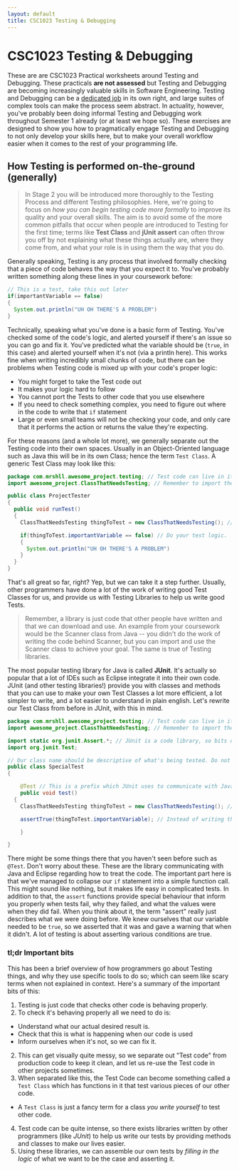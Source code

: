 ```yaml
---
layout: default
title: CSC1023 Testing & Debugging
---
```


# CSC1023 Testing & Debugging
These are are CSC1023 Practical worksheets around Testing and Debugging. These practicals **are not assessed** but Testing and Debugging are becoming increasingly valuable skills in Software Engineering. Testing and Debugging can be a [dedicated job](https://www.cwjobs.co.uk/jobs/software-testing) in its own right, and large suites of complex tools can make the process seem abstract. In actuality, however, you've probably been doing informal Testing and Debugging work throughout Semester 1 already (or at least we hope so). These exercises are designed to show you how to pragmatically engage Testing and Debugging to not only develop your skills here, but to make your overall workflow easier when it comes to the rest of your programming life.


## How Testing is performed on-the-ground (generally)
> In Stage 2 you will be introduced more thoroughly to the Testing Process and different Testing philosophies. Here, we're going to focus on *how you can begin testing code more formally* to improve its quality and your overall skills. The aim is to avoid some of the more common pitfalls that occur when people are introduced to Testing for the first time; terms like **Test Class** and **jUnit assert** can often throw you off by not explaining what these things actually are, where they come from, and what your role is in using them the way that you do.

Generally speaking, Testing is any process that involved formally checking that a piece of code behaves the way that you expect it to. You've probably written something along these lines in your coursework before:

```java
// This is a test, take this out later
if(importantVariable == false)
{
  System.out.println("UH OH THERE'S A PROBLEM")
}
```

Technically, speaking what you've done is a basic form of Testing. You've checked some of the code's logic, and alerted yourself if there's an issue so you can go and fix it. You've predicted what the variable should be (`true`, in this case) and alerted yourself when it's not (via a println here). This works fine when writing incredibly small chunks of code, but there can be problems when Testing code is mixed up with your code's proper logic:

- You might forget to take the Test code out
- It makes your logic hard to follow
- You cannot port the Tests to other code that you use elsewhere
- If you need to check something complex, you need to figure out where in the code to write that `if` statement
- Large or even small teams will not be checking your code, and only care that it performs the action or returns the value they're expecting.

For these reasons (and a whole lot more), we generally separate out the Testing code into their own spaces. Usually in an Object-Oriented language such as Java this will be in its own Class; hence the term `Test Class`. A generic Test Class may look like this:

```java
package com.mrshll.awesome_project.testing; // Test code can live in its own package to stay separate
import awesome_project.ClassThatNeedsTesting; // Remember to import the classes / code / etc that you need to test

public class ProjectTester
{
  public void runTest()
  {
    ClassThatNeedsTesting thingToTest = new ClassThatNeedsTesting(); // Create objects and things like you would normally in production code

    if(thingToTest.importantVariable == false) // Do your test logic.
    {
      System.out.println("UH OH THERE'S A PROBLEM")
    }
  }
}
```

That's all great so far, right? Yep, but we can take it a step further. Usually, other programmers have done a lot of the work of writing good Test Classes for us, and provide us with Testing Libraries to help us write good Tests.

> Remember, a library is just code that other people have written and that we can download and use. An example from your coursework would be the Scanner class from Java -- you didn't do the work of writing the code behind Scanner, but you can import and use the Scanner class to achieve your goal. The same is true of Testing libraries.

The most popular testing library for Java is called **JUnit**. It's actually so popular that a lot of IDEs such as Eclipse integrate it into their own code. JUnit (and other testing libraries!) provide you with classes and methods that you can use to make your own Test Classes a lot more efficient, a lot simpler to write, and a lot easier to understand in plain english. Let's rewrite our Test Class from before in JUnit, with this in mind.

```java
package com.mrshll.awesome_project.testing; // Test code can live in its own package to stay separate
import awesome_project.ClassThatNeedsTesting; // Remember to import the classes / code / etc that you need to test

import static org.junit.Assert.*; // JUnit is a code library, so bits of it are imported here just like a Scanner etc.
import org.junit.Test;

// Our class name should be descriptive of what's being tested. Do not name your test code like this :-P
public class SpecialTest
{

	@Test // This is a prefix which JUnit uses to communicate with Java that this is a special test function and to treat it differently when run.
	public void test()
  {
    ClassThatNeedsTesting thingToTest = new ClassThatNeedsTesting(); // Same as before, just create the thing that needs testing

    assertTrue(thingToTest.importantVariable); // Instead of writing the if statement ourselves, we use JUnit's functions that it gives us, that handle the logic for us

	}

}

```

There might be some things there that you haven't seen before such as `@Test`. Don't worry about these. These are the library communicating with Java and Eclipse regarding how to treat the code. The important part here is that we've managed to collapse our `if` statement into a simple function call. This might sound like nothing, but it makes life easy in complicated tests. In addition to that, the `assert` functions provide special behaviour that inform you properly when tests fail, why they failed, and what the values were when they did fail. When you think about it, the term "assert" really just describes what we were doing before. We knew ourselves that our variable needed to be `true`, so we asserted that it was and gave a warning that when it didn't. A lot of testing is about asserting various conditions are true.

### tl;dr Important bits
This has been a brief overview of how programmers go about Testing things, and why they use specific tools to do so; which can seem like scary terms when not explained in context. Here's a summary of the important bits of this:

1. Testing is just code that checks other code is behaving properly.
2. To check it's behaving properly all we need to do is:
  - Understand what our actual desired result is.
  - Check that this is what is happening when our code is used
  - Inform ourselves when it's not, so we can fix it.
2. This can get visually quite messy, so we separate out "Test code" from production code to keep it clean, and let us re-use the Test code in other projects sometimes.
3. When separated like this, the Test Code can become something called a `Test Class` which has functions in it that test various pieces of our other code.
  - A `Test Class` is just a fancy term for a class *you write yourself* to test other code.
4. Test code can be quite intense, so there exists libraries written by other programmers (like *JUnit*) to help us write our tests by providing methods and classes to make our lives easier.
5. Using these libraries, we can assemble our own tests by *filling in the logic* of what we want to be the case and asserting it.
